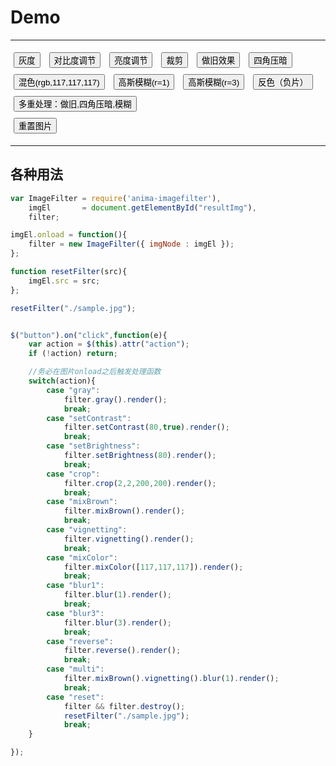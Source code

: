# Demo

---

<!-- zepto is used for demo -->
<script src="//cdn.bootcss.com/zepto/1.1.6/zepto.min.js"></script>

<div class="imgActionGroup">
    <button action="gray">灰度</button>
    <button action="setContrast">对比度调节</button>
    <button action="setBrightness">亮度调节</button>
    <button action="crop">裁剪</button>
    <button action="mixBrown">做旧效果</button>
    <button action="vignetting">四角压暗</button>
    <button action="mixColor">混色(rgb,117,117,117)</button>
    <button action="blur1">高斯模糊(r=1)</button>
    <button action="blur3">高斯模糊(r=3)</button>
    <button action="reverse">反色（负片）</button>
    <button action="multi">多重处理：做旧,四角压暗,模糊</button>
    <br>
    <button action="reset">重置图片</button>
</div>

<img id="resultImg" src="" />
<style type="text/css">
.imgActionGroup button{
	display: inline-block;
	margin: 5px;
}
</style>



---

## 各种用法

````javascript
var ImageFilter = require('anima-imagefilter'),
    imgEl       = document.getElementById("resultImg"),
    filter;

imgEl.onload = function(){
	filter = new ImageFilter({ imgNode : imgEl });
};

function resetFilter(src){
    imgEl.src = src;
};

resetFilter("./sample.jpg");


$("button").on("click",function(e){
    var action = $(this).attr("action");
    if (!action) return;

    //务必在图片onload之后触发处理函数
    switch(action){
        case "gray":
            filter.gray().render();
            break;
        case "setContrast":
            filter.setContrast(80,true).render();
            break;
        case "setBrightness":
            filter.setBrightness(80).render();
            break;                        
        case "crop":
            filter.crop(2,2,200,200).render();
            break;
        case "mixBrown":
            filter.mixBrown().render();
            break;
        case "vignetting":
            filter.vignetting().render();
            break;
        case "mixColor":
            filter.mixColor([117,117,117]).render();
            break;
        case "blur1":
            filter.blur(1).render();
            break;
        case "blur3":
            filter.blur(3).render();
            break;
        case "reverse":
            filter.reverse().render();
            break;
        case "multi":
            filter.mixBrown().vignetting().blur(1).render();
            break;
        case "reset":
        	filter && filter.destroy();
			resetFilter("./sample.jpg");
			break;
    }

});
````
